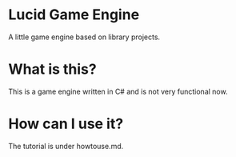 # Lucid Game Engine
 A little game engine based on library projects.
# What is this?
 This is a game engine written in C# and is not very functional now.
# How can I use it?
 The tutorial is under howtouse.md.
